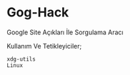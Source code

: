 # Gog-Hack
Google Site Açıkları İle Sorgulama Aracı

Kullanım Ve Tetikleyiciler;



```
xdg-utils
Linux

```
